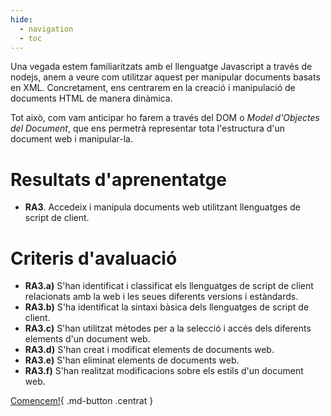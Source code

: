 ```yaml
---
hide:
  - navigation
  - toc
---
```


<style>
  .centrat{
    background-color: var(--md-accent-fg-color);
    /*color: var(--md-default-fg-color--lighter) !important;*/
    color: #ffffff !important;
    text-align: center !important;
    display: block !important;
    width: 200px !important;
    margin: 0 auto !important;
  }
  body{
    background-image: none !important;
  }
</style>

Una vegada estem familiaritzats amb el llenguatge Javascript a través de nodejs, anem a veure com utilitzar aquest per manipular documents basats en XML. Concretament, ens centrarem en la creació i manipulació de documents HTML de manera dinàmica.

Tot això, com vam anticipar ho farem a través del DOM o *Model d'Objectes del Document*, que ens permetrà representar tota l'estructura d'un document web i manipular-la.

# Resultats d'aprenentatge

* **RA3**. Accedeix i manipula documents web utilitzant llenguatges de script de client.

# Criteris d'avaluació 

* **RA3.a)** S'han identificat i classificat els llenguatges de script de client relacionats amb la web i les seues diferents versions i estàndards.
* **RA3.b)** S'ha identificat la sintaxi bàsica dels llenguatges de script de client.
* **RA3.c)** S'han utilitzat mètodes per a la selecció i accés dels diferents elements d'un document web.
* **RA3.d)** S'han creat i modificat elements de documents web.
* **RA3.e)** S'han eliminat elements de documents web.
* **RA3.f)** S'han realitzat modificacions sobre els estils d'un document web.

[Comencem!](1.intro.md){ .md-button .centrat }